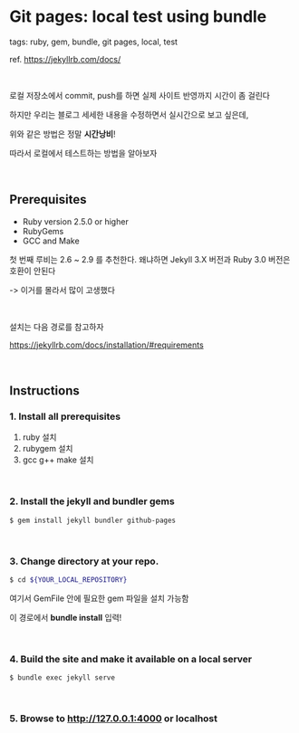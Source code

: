 
# Git pages: local test using bundle

tags: ruby, gem, bundle, git pages, local, test

ref. https://jekyllrb.com/docs/

<br/>

로컬 저장소에서 commit, push를 하면 실제 사이트 반영까지 시간이 좀 걸린다

하지만 우리는 블로그 세세한 내용을 수정하면서 실시간으로 보고 싶은데,

위와 같은 방법은 정말 **시간낭비**!

따라서 로컬에서 테스트하는 방법을 알아보자

<br/>

## Prerequisites

- Ruby version 2.5.0 or higher
- RubyGems
- GCC and Make

첫 번째 루비는 2.6 ~ 2.9 를 추천한다. 왜냐하면 Jekyll 3.X 버전과 Ruby 3.0 버전은 호환이 안된다

-> 이거를 몰라서 많이 고생했다

<br/>

설치는 다음 경로를 참고하자

https://jekyllrb.com/docs/installation/#requirements

<br/>

## Instructions

### 1. Install all prerequisites
1. ruby 설치
2. rubygem 설치
3. gcc g++ make 설치

<br/>

### 2. Install the jekyll and bundler gems

~~~bash
$ gem install jekyll bundler github-pages
~~~

<br/>

### 3. Change directory at your repo.

~~~bash
$ cd ${YOUR_LOCAL_REPOSITORY}
~~~
여기서 GemFile 안에 필요한 gem 파일을 설치 가능함 <br/>

이 경로에서 **bundle install** 입력!


<br/>

### 4. Build the site and make it available on a local server

~~~bash
$ bundle exec jekyll serve
~~~

<br/>

### 5. Browse to http://127.0.0.1:4000 or localhost

<br/>